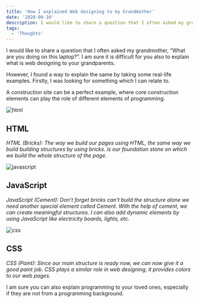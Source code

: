 ```yaml
---
title: 'How I explained Web designing to my Grandmother'
date: '2020-09-10'
description: I would like to share a question that I often asked my grandmother
tags:
  - 'Thoughts'
---
```


I would like to share a question that I often asked my grandmother, “What are you doing on this laptop?”. I am sure it is difficult for you also to explain what is web designing to your grandparents.

However, I found a way to explain the same by taking some real-life examples. Firstly, I was looking for something which I can relate to.

A construction site can be a perfect example, where core construction elements can play the role of different elements of programming.

![html](/assets/images/blog/GKDRGX5yX.png "html")

## HTML

_HTML (Bricks): The way we build our pages using HTML, the same way we build building structures by using bricks. is our foundation stone on which we build the whole structure of the page._

![javascript](/assets/images/blog/UF7g0XjPJ.png "javascript")

## JavaScript

_JavaScript (Cement): Don’t forget bricks can’t build the structure alone we need another special element called Cement. With the help of cement, we can create meaningful structures. I can also add dynamic elements by using JavaScript like electricity boards, lights, etc._

![css](/assets/images/blog/CRmlTCd6z.png "css")

## CSS

_CSS (Paint): Since our main structure is ready now, we can now give it a good paint job. CSS plays a similar role in web designing, it provides colors to our web pages._

I am sure you can also explain programming to your loved ones, especially if they are not from a programming background.
